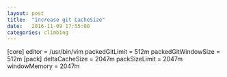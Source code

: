 ```yaml
---
layout: post
title:  "increase git CacheSize"
date:   2016-11-09 17:55:00
categories: climbing
---
```

[core]
  editor = /usr/bin/vim
  packedGitLimit = 512m
  packedGitWindowSize = 512m
[pack]
  deltaCacheSize = 2047m
  packSizeLimit = 2047m
  windowMemory = 2047m

